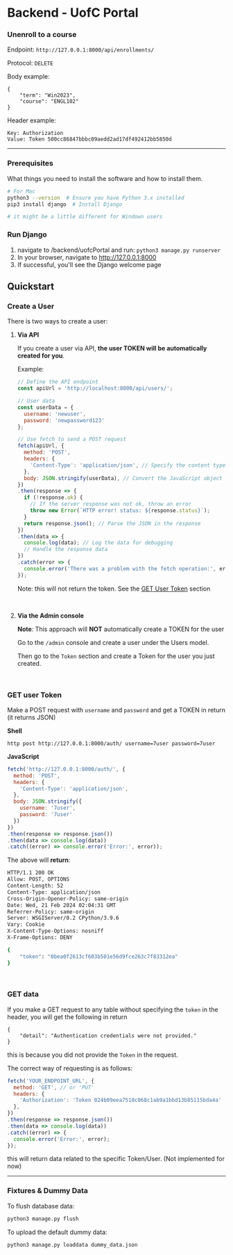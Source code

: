 # Backend - UofC Portal



### Unenroll to a course

Endpoint: `http://127.0.0.1:8000/api/enrollments/`

Protocol: `DELETE`

Body example:
```
{
    "term": "Win2023",
    "course": "ENGL102"
}
```

Header example:
```
Key: Authorization
Value: Token 500cc86847bbbc09aedd2ad17df492412bb5850d
```

---

### Prerequisites

What things you need to install the software and how to install them.

```bash
# For Mac
python3 --version  # Ensure you have Python 3.x installed
pip3 install django  # Install Django

# it might be a little different for Windown users
``````

### Run Django

1. navigate to /backend/uofcPortal and run: `python3 manage.py runserver`
2. In your browser, navigate to http://127.0.0.1:8000 
3. If successful, you'll see the Django welcome page



## Quickstart

### Create a User

There is two ways to create a user:

1. **Via API**

      If you create a user via API, **the user TOKEN will be automatically created for you**.

      Example:

      ```javascript
      // Define the API endpoint
      const apiUrl = 'http://localhost:8000/api/users/';

      // User data
      const userData = {
        username: 'newuser',
        password: 'newpassword123'
      };

      // Use fetch to send a POST request
      fetch(apiUrl, {
        method: 'POST', 
        headers: {
          'Content-Type': 'application/json', // Specify the content type
        },
        body: JSON.stringify(userData), // Convert the JavaScript object to a JSON string
      })
      .then(response => {
        if (!response.ok) {
          // If the server response was not ok, throw an error
          throw new Error(`HTTP error! status: ${response.status}`);
        }
        return response.json(); // Parse the JSON in the response
      })
      .then(data => {
        console.log(data); // Log the data for debugging
        // Handle the response data
      })
      .catch(error => {
        console.error('There was a problem with the fetch operation:', error);
      });
      ```
      Note: this will not return the token. See the [GET User Token](#get-user-token) section

<br/>

2. **Via the Admin console**
      
      **Note**: This approach will **NOT** automatically create a TOKEN for the user
      
      Go to the `/admin` console and create a user under the Users model.

      Then go to the `Token` section and create a Token for the user you just created.

<br/>

### GET user Token

Make a POST request with `username` and `password` and get a TOKEN in return (it returns JSON)

**Shell**
```ash
http post http://127.0.0.1:8000/auth/ username=7user password=7user
```

**JavaScript**

```javascript
fetch('http://127.0.0.1:8000/auth/', {
  method: 'POST',
  headers: {
    'Content-Type': 'application/json',
  },
  body: JSON.stringify({
    username: '7user',
    password: '7user'
  })
})
.then(response => response.json())
.then(data => console.log(data))
.catch((error) => console.error('Error:', error));

```

The above will **return**:

```bash
HTTP/1.1 200 OK
Allow: POST, OPTIONS
Content-Length: 52
Content-Type: application/json
Cross-Origin-Opener-Policy: same-origin
Date: Wed, 21 Feb 2024 02:04:31 GMT
Referrer-Policy: same-origin
Server: WSGIServer/0.2 CPython/3.9.6
Vary: Cookie
X-Content-Type-Options: nosniff
X-Frame-Options: DENY

{
    "token": "0bea0f2613cf603b501e56d9fce263c7f83312ea"
}
```
<br/>

### GET data

If you make a GET request to any table without specifying the `token` in the header, you will get the following in return

```
{
    "detail": "Authentication credentials were not provided."
}
```

this is because you did not provide the `Token` in the request.

The correct way of requesting is as follows:

```javascript
fetch('YOUR_ENDPOINT_URL', {
  method: 'GET', // or 'PUT'
  headers: {
    'Authorization': 'Token 024b09eea7518c868c1ab9a1bbd13b85115bda4a'
  },
})
.then(response => response.json())
.then(data => console.log(data))
.catch((error) => {
  console.error('Error:', error);
});

```

this will return data related to the specific Token/User. (Not implemented for now)

***

### Fixtures & Dummy Data

To flush database data:

```BASH
python3 manage.py flush
```

To upload the default dummy data:

```BASH
python3 manage.py loaddata dummy_data.json
```